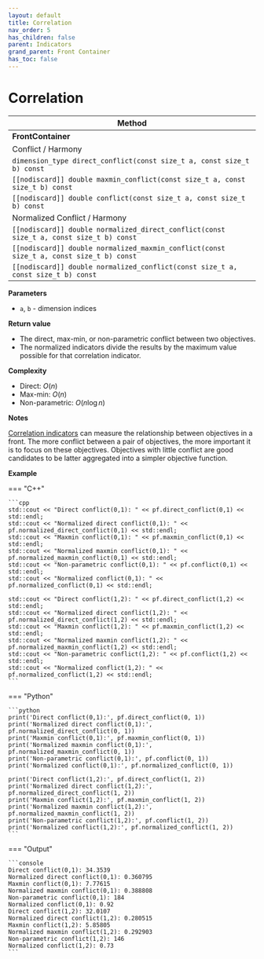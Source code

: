 ```yaml
---
layout: default
title: Correlation
nav_order: 5
has_children: false
parent: Indicators
grand_parent: Front Container
has_toc: false
---
```

# Correlation

| Method                                                       |
| ------------------------------------------------------------ |
| **FrontContainer**                                          |
| Conflict / Harmony                                           |
| `dimension_type direct_conflict(const size_t a, const size_t b) const` |
| `[[nodiscard]] double maxmin_conflict(const size_t a, const size_t b) const` |
| `[[nodiscard]] double conflict(const size_t a, const size_t b) const` |
| Normalized Conflict / Harmony                                |
| `[[nodiscard]] double normalized_direct_conflict(const size_t a, const size_t b) const` |
| `[[nodiscard]] double normalized_maxmin_conflict(const size_t a, const size_t b) const` |
| `[[nodiscard]] double normalized_conflict(const size_t a, const size_t b) const` |

**Parameters**

* `a`, `b` - dimension indices

**Return value**

* The direct, max-min, or non-parametric conflict between two objectives. 
* The normalized indicators divide the results by the maximum value possible for that correlation indicator.

**Complexity**

* Direct: $O(n)$
* Max-min: $O(n)$
* Non-parametric: $O(n \log n)$

**Notes**

[Correlation indicators](https://www.sciencedirect.com/science/article/pii/S0020025514011347?casa_token=wnN_oqBidiEAAAAA:zi9MWYuwle_I0ECfqoMibXr-xGkjsgs86mE2-S0pu2pSnkv-mgyR2wpT5X4cnv7s2gsm0lc8DWg) can measure the relationship between objectives in a front. The more conflict between a pair of objectives, the more important it is to focus on these objectives. Objectives with little conflict are good candidates to be latter aggregated into a simpler objective function.

**Example**

=== "C++"

    ```cpp
    std::cout << "Direct conflict(0,1): " << pf.direct_conflict(0,1) << std::endl;
    std::cout << "Normalized direct conflict(0,1): " << pf.normalized_direct_conflict(0,1) << std::endl;
    std::cout << "Maxmin conflict(0,1): " << pf.maxmin_conflict(0,1) << std::endl;
    std::cout << "Normalized maxmin conflict(0,1): " << pf.normalized_maxmin_conflict(0,1) << std::endl;
    std::cout << "Non-parametric conflict(0,1): " << pf.conflict(0,1) << std::endl;
    std::cout << "Normalized conflict(0,1): " << pf.normalized_conflict(0,1) << std::endl;

    std::cout << "Direct conflict(1,2): " << pf.direct_conflict(1,2) << std::endl;
    std::cout << "Normalized direct conflict(1,2): " << pf.normalized_direct_conflict(1,2) << std::endl;
    std::cout << "Maxmin conflict(1,2): " << pf.maxmin_conflict(1,2) << std::endl;
    std::cout << "Normalized maxmin conflict(1,2): " << pf.normalized_maxmin_conflict(1,2) << std::endl;
    std::cout << "Non-parametric conflict(1,2): " << pf.conflict(1,2) << std::endl;
    std::cout << "Normalized conflict(1,2): " << pf.normalized_conflict(1,2) << std::endl;
    ```

=== "Python"

    ```python
    print('Direct conflict(0,1):', pf.direct_conflict(0, 1))
    print('Normalized direct conflict(0,1):', pf.normalized_direct_conflict(0, 1))
    print('Maxmin conflict(0,1):', pf.maxmin_conflict(0, 1))
    print('Normalized maxmin conflict(0,1):', pf.normalized_maxmin_conflict(0, 1))
    print('Non-parametric conflict(0,1):', pf.conflict(0, 1))
    print('Normalized conflict(0,1):', pf.normalized_conflict(0, 1))
    
    print('Direct conflict(1,2):', pf.direct_conflict(1, 2))
    print('Normalized direct conflict(1,2):', pf.normalized_direct_conflict(1, 2))
    print('Maxmin conflict(1,2):', pf.maxmin_conflict(1, 2))
    print('Normalized maxmin conflict(1,2):', pf.normalized_maxmin_conflict(1, 2))
    print('Non-parametric conflict(1,2):', pf.conflict(1, 2))
    print('Normalized conflict(1,2):', pf.normalized_conflict(1, 2))
    ```

=== "Output"

    ```console
    Direct conflict(0,1): 34.3539
    Normalized direct conflict(0,1): 0.360795
    Maxmin conflict(0,1): 7.77615
    Normalized maxmin conflict(0,1): 0.388808
    Non-parametric conflict(0,1): 184
    Normalized conflict(0,1): 0.92
    Direct conflict(1,2): 32.0107
    Normalized direct conflict(1,2): 0.280515
    Maxmin conflict(1,2): 5.85805
    Normalized maxmin conflict(1,2): 0.292903
    Non-parametric conflict(1,2): 146
    Normalized conflict(1,2): 0.73
    ```



<!-- Generated with mdsplit: https://github.com/alandefreitas/mdsplit -->
